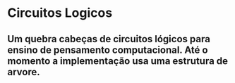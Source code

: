 # Circuitos Logicos

## Um quebra cabeças de circuitos lógicos para ensino de pensamento computacional. Até o momento a implementação usa uma estrutura de arvore.

<a href="https://4ntfer.github.io/LogicCircuitGame/main/src/logicCircuitGame.html">
